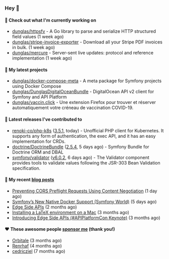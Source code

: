 ### Hey 👋

#### 👷 Check out what I'm currently working on

- [dunglas/httpsfv](https://github.com/dunglas/httpsfv) - A Go library to parse and serialize HTTP structured field values (1 week ago)
- [dunglas/stripe-invoice-exporter](https://github.com/dunglas/stripe-invoice-exporter) - Download all your Stripe PDF invoices in bulk. (1 week ago)
- [dunglas/mercure](https://github.com/dunglas/mercure) - Server-sent live updates: protocol and reference implementation (1 week ago)

#### 🌱 My latest projects

- [dunglas/docker-compose-meta](https://github.com/dunglas/docker-compose-meta) - A meta package for Symfony projects using Docker Compose
- [dunglas/DunglasDigitalOceanBundle](https://github.com/dunglas/DunglasDigitalOceanBundle) - DigitalOcean API v2 client for Symfony and API Platform
- [dunglas/vaccin.click](https://github.com/dunglas/vaccin.click) - Une extension Firefox pour trouver et réserver automatiquement votre créneau de vaccination COVID-19.

#### 🔭 Latest releases I've contributed to

- [renoki-co/php-k8s](https://github.com/renoki-co/php-k8s) ([3.5.1](https://github.com/renoki-co/php-k8s/releases/tag/3.5.1), today) - Unofficial PHP client for Kubernetes. It supports any form of authentication, the exec API, and it has an easy implementation for CRDs.
- [doctrine/DoctrineBundle](https://github.com/doctrine/DoctrineBundle) ([2.5.4](https://github.com/doctrine/DoctrineBundle/releases/tag/2.5.4), 5 days ago) - Symfony Bundle for Doctrine ORM and DBAL
- [symfony/validator](https://github.com/symfony/validator) ([v6.0.2](https://github.com/symfony/validator/releases/tag/v6.0.2), 6 days ago) - The Validator component provides tools to validate values following the JSR-303 Bean Validation specification.

#### 📜 My recent [blog posts](https://dunglas.fr)

- [Preventing CORS Preflight Requests Using Content Negotiation](https://dunglas.fr/2022/01/preventing-cors-preflight-requests-using-content-negotiation/) (1 day ago)
- [Symfony’s New Native Docker Support (Symfony World)](https://dunglas.fr/2021/12/symfonys-new-native-docker-support-symfony-world/) (5 days ago)
- [Edge Side APIs](https://dunglas.fr/2021/10/edge-side-apis/) (2 months ago)
- [Installing a LaTeX environment on a Mac](https://dunglas.fr/2021/09/installing-a-latex-environment-on-a-mac/) (3 months ago)
- [Introducing Edge Side APIs (#APIPlatformCon Keynote)](https://dunglas.fr/2021/09/introducing-edge-side-apis-apiplatformcon-keynote/) (3 months ago)

#### ❤️ These awesome people [sponsor me](https://github.com/sponsors/dunglas) (thank you!)

- [Orbitale](https://github.com/Orbitale) (3 months ago)
- [Renrhaf](https://github.com/Renrhaf) (4 months ago)
- [cedricziel](https://github.com/cedricziel) (7 months ago)

